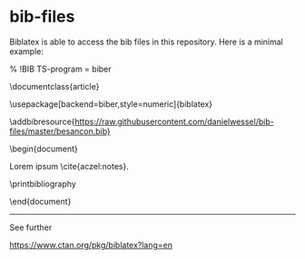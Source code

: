 # bib-files


Biblatex is able to access the bib files in this repository.
Here is a minimal example:


% !BIB TS-program = biber

\documentclass{article}

\usepackage[backend=biber,style=numeric]{biblatex}

\addbibresource{https://raw.githubusercontent.com/danielwessel/bib-files/master/besancon.bib}

\begin{document}

Lorem ipsum \cite{aczel:notes}.

\printbibliography

\end{document}



---


See further

https://www.ctan.org/pkg/biblatex?lang=en
